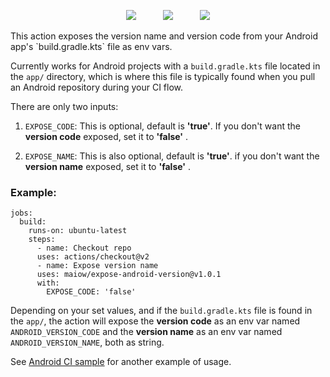 <p align="center">
  <img src="https://github.com/maiow/expose-android-version/actions/workflows/test.yml/badge.svg"> &nbsp; &nbsp; &nbsp; &nbsp; &nbsp; 
  <img src="https://badge.fury.io/gh/maiow%2Fexpose-android-version.svg"> &nbsp; &nbsp; &nbsp; &nbsp; &nbsp;
  <img src="https://img.shields.io/github/last-commit/maiow/expose-android-version">
</p>
This action exposes the version name and version code from your Android app's `build.gradle.kts` file as env vars.

Currently works for Android projects with a `build.gradle.kts` file located in the `app/` directory, which is where this file is typically found when you pull an Android repository during your CI flow.

There are only two inputs:

1. `EXPOSE_CODE`: This is optional, default is **'true'**. If you don't want the **version code** exposed, set it to **'false'** .

2. `EXPOSE_NAME`: This is also optional, default is **'true'**. if you don't want the **version name** exposed, set it to **'false'** .

### Example:
~~~~~~~
jobs:
  build:
    runs-on: ubuntu-latest
    steps:
      - name: Checkout repo
      uses: actions/checkout@v2
      - name: Expose version name
      uses: maiow/expose-android-version@v1.0.1
      with:
        EXPOSE_CODE: 'false'
~~~~~~~
Depending on your set values, and if the `build.gradle.kts` file is found in the `app/`, the action will expose the **version code** as an env var named `ANDROID_VERSION_CODE` and the **version name** as an env var named `ANDROID_VERSION_NAME`, both as string.

See [Android CI sample](https://github.com/maiow/AndroidCISample) for another example of usage.


